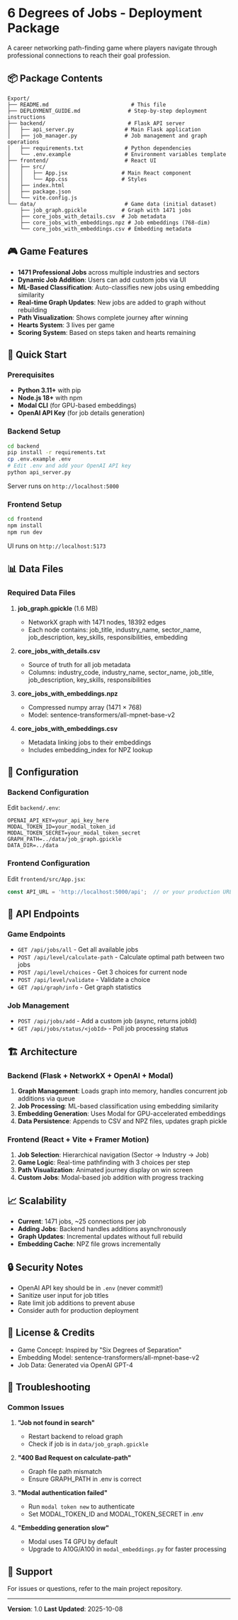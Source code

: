 # 6 Degrees of Jobs - Deployment Package

A career networking path-finding game where players navigate through professional connections to reach their goal profession.

## 📦 Package Contents

```
Export/
├── README.md                          # This file
├── DEPLOYMENT_GUIDE.md               # Step-by-step deployment instructions
├── backend/                          # Flask API server
│   ├── api_server.py                # Main Flask application
│   ├── job_manager.py               # Job management and graph operations
│   ├── requirements.txt             # Python dependencies
│   └── .env.example                 # Environment variables template
├── frontend/                        # React UI
│   ├── src/
│   │   ├── App.jsx                 # Main React component
│   │   └── App.css                 # Styles
│   ├── index.html
│   ├── package.json
│   └── vite.config.js
└── data/                            # Game data (initial dataset)
    ├── job_graph.gpickle           # Graph with 1471 jobs
    ├── core_jobs_with_details.csv  # Job metadata
    ├── core_jobs_with_embeddings.npz # Job embeddings (768-dim)
    └── core_jobs_with_embeddings.csv # Embedding metadata
```

## 🎮 Game Features

- **1471 Professional Jobs** across multiple industries and sectors
- **Dynamic Job Addition**: Users can add custom jobs via UI
- **ML-Based Classification**: Auto-classifies new jobs using embedding similarity
- **Real-time Graph Updates**: New jobs are added to graph without rebuilding
- **Path Visualization**: Shows complete journey after winning
- **Hearts System**: 3 lives per game
- **Scoring System**: Based on steps taken and hearts remaining

## 🚀 Quick Start

### Prerequisites

- **Python 3.11+** with pip
- **Node.js 18+** with npm
- **Modal CLI** (for GPU-based embeddings)
- **OpenAI API Key** (for job details generation)

### Backend Setup

```bash
cd backend
pip install -r requirements.txt
cp .env.example .env
# Edit .env and add your OpenAI API key
python api_server.py
```

Server runs on `http://localhost:5000`

### Frontend Setup

```bash
cd frontend
npm install
npm run dev
```

UI runs on `http://localhost:5173`

## 📊 Data Files

### Required Data Files

1. **job_graph.gpickle** (1.6 MB)
   - NetworkX graph with 1471 nodes, 18392 edges
   - Each node contains: job_title, industry_name, sector_name, job_description, key_skills, responsibilities, embedding

2. **core_jobs_with_details.csv**
   - Source of truth for all job metadata
   - Columns: industry_code, industry_name, sector_name, job_title, job_description, key_skills, responsibilities

3. **core_jobs_with_embeddings.npz**
   - Compressed numpy array (1471 × 768)
   - Model: sentence-transformers/all-mpnet-base-v2

4. **core_jobs_with_embeddings.csv**
   - Metadata linking jobs to their embeddings
   - Includes embedding_index for NPZ lookup

## 🔧 Configuration

### Backend Configuration

Edit `backend/.env`:

```env
OPENAI_API_KEY=your_api_key_here
MODAL_TOKEN_ID=your_modal_token_id
MODAL_TOKEN_SECRET=your_modal_token_secret
GRAPH_PATH=../data/job_graph.gpickle
DATA_DIR=../data
```

### Frontend Configuration

Edit `frontend/src/App.jsx`:

```javascript
const API_URL = 'http://localhost:5000/api';  // or your production URL
```

## 🎯 API Endpoints

### Game Endpoints

- `GET /api/jobs/all` - Get all available jobs
- `POST /api/level/calculate-path` - Calculate optimal path between two jobs
- `POST /api/level/choices` - Get 3 choices for current node
- `POST /api/level/validate` - Validate a choice
- `GET /api/graph/info` - Get graph statistics

### Job Management

- `POST /api/jobs/add` - Add a custom job (async, returns jobId)
- `GET /api/jobs/status/<jobId>` - Poll job processing status

## 🏗️ Architecture

### Backend (Flask + NetworkX + OpenAI + Modal)

1. **Graph Management**: Loads graph into memory, handles concurrent job additions via queue
2. **Job Processing**: ML-based classification using embedding similarity
3. **Embedding Generation**: Uses Modal for GPU-accelerated embeddings
4. **Data Persistence**: Appends to CSV and NPZ files, updates graph pickle

### Frontend (React + Vite + Framer Motion)

1. **Job Selection**: Hierarchical navigation (Sector → Industry → Job)
2. **Game Logic**: Real-time pathfinding with 3 choices per step
3. **Path Visualization**: Animated journey display on win screen
4. **Custom Jobs**: Modal-based job addition with progress tracking

## 📈 Scalability

- **Current**: 1471 jobs, ~25 connections per job
- **Adding Jobs**: Backend handles additions asynchronously
- **Graph Updates**: Incremental updates without full rebuild
- **Embedding Cache**: NPZ file grows incrementally

## 🔒 Security Notes

- OpenAI API key should be in `.env` (never commit!)
- Sanitize user input for job titles
- Rate limit job additions to prevent abuse
- Consider auth for production deployment

## 📝 License & Credits

- Game Concept: Inspired by "Six Degrees of Separation"
- Embedding Model: sentence-transformers/all-mpnet-base-v2
- Job Data: Generated via OpenAI GPT-4

## 🐛 Troubleshooting

### Common Issues

1. **"Job not found in search"**
   - Restart backend to reload graph
   - Check if job is in `data/job_graph.gpickle`

2. **"400 Bad Request on calculate-path"**
   - Graph file path mismatch
   - Ensure GRAPH_PATH in .env is correct

3. **"Modal authentication failed"**
   - Run `modal token new` to authenticate
   - Set MODAL_TOKEN_ID and MODAL_TOKEN_SECRET in .env

4. **"Embedding generation slow"**
   - Modal uses T4 GPU by default
   - Upgrade to A10G/A100 in `modal_embeddings.py` for faster processing

## 📧 Support

For issues or questions, refer to the main project repository.

---

**Version**: 1.0
**Last Updated**: 2025-10-08
